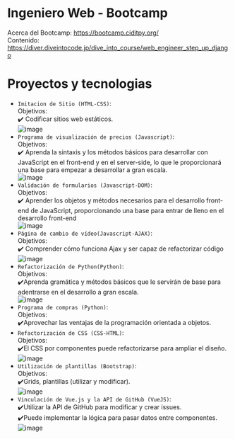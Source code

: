 # Ingeniero Web - Bootcamp
Acerca del Bootcamp: https://bootcamp.ciditpy.org/ <br>
Contenido: https://diver.diveintocode.jp/dive_into_course/web_engineer_step_up_django
# Proyectos y tecnologias
- `Imitacion de Sitio (HTML-CSS)`: <br>
Objetivos: <br>
✔️ Codificar sitios web estáticos. <br>
![image](https://github.com/Luguitoo/Bootcamp-Itapua/assets/112581880/14ad0d3f-1bb9-4e53-b183-a2916c7097ea)
- `Programa de visualización de precios (Javascript)`: <br>
Objetivos: <br>
✔️ Aprenda la sintaxis y los métodos básicos para desarrollar con JavaScript en el front-end y en el server-side, lo que le proporcionará una base para empezar a desarrollar a gran escala. <br>
![image](https://github.com/Luguitoo/Bootcamp-Itapua/assets/112581880/eecad939-2d77-42e8-b918-651174720f60)
- `Validación de formularios (Javascript-DOM)`: <br>
Objetivos: <br>
✔️ Aprender los objetos y métodos necesarios para el desarrollo front-end de JavaScript, proporcionando una base para entrar de lleno en el desarrollo front-end <br>
![image](https://github.com/Luguitoo/Bootcamp-Itapua/assets/112581880/a5d9bf19-131c-471a-a7a8-bd58adc9f777)
- `Página de cambio de vídeo(Javascript-AJAX)`: <br>
Objetivos: <br>
✔️ Comprender cómo funciona Ajax y ser capaz de refactorizar código <br>
![image](https://github.com/Luguitoo/Bootcamp-Itapua/assets/112581880/0f2014cf-24d1-4a5f-8ee9-83b325cffdc0)
- `Refactorización de Python(Python)`: <br>
Objetivos: <br>
✔️Aprenda gramática y métodos básicos que le servirán de base para adentrarse en el desarrollo a gran escala. <br>
![image](https://github.com/Luguitoo/Bootcamp-Itapua/assets/112581880/3bbdfee8-7371-4c10-b67e-600d2230b9ff)
- `Programa de compras (Python)`: <br>
Objetivos: <br>
✔️Aprovechar las ventajas de la programación orientada a objetos. <br>
- `Refactorización de CSS (CSS-HTML)`: <br>
Objetivos: <br>
✔️El CSS por componentes puede refactorizarse para ampliar el diseño. <br>
![image](https://github.com/Luguitoo/Bootcamp-Itapua/assets/112581880/67fdb09e-2456-4122-bbd7-e9ccf2cd19d1)
- `Utilización de plantillas (Bootstrap)`: <br>
Objetivos: <br>
✔️Grids, plantillas (utilizar y modificar). <br>
![image](https://github.com/Luguitoo/Bootcamp-Itapua/assets/112581880/988fc87e-504c-47cf-b153-5ab48600847e)
- `Vinculación de Vue.js y la API de GitHub (VueJS)`: <br>
✔️Utilizar la API de GitHub para modificar y crear issues. <br>
✔️Puede implementar la lógica para pasar datos entre componentes. <br>
![image](https://github.com/Luguitoo/Ing.Web-Bootcamp/assets/112581880/3ef26038-b1d7-4c67-96af-86c1d3518a9e)



